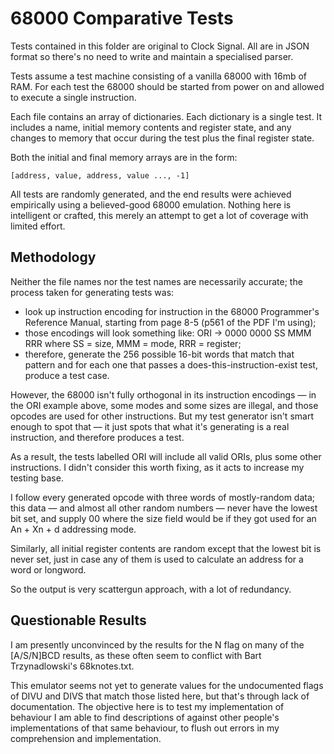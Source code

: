 # 68000 Comparative Tests

Tests contained in this folder are original to Clock Signal. All are in JSON format so there's no need to write and maintain a specialised parser.

Tests assume a test machine consisting of a vanilla 68000 with 16mb of RAM. For each test the 68000 should be started from power on and allowed to execute a single instruction.

Each file contains an array of dictionaries. Each dictionary is a single test. It includes a name, initial memory contents and register state, and any changes to memory that occur during the test plus the final register state.

Both the initial and final memory arrays are in the form:

	[address, value, address, value ..., -1]

All tests are randomly generated, and the end results were achieved empirically using a believed-good 68000 emulation. Nothing here is intelligent or crafted, this merely an attempt to get a lot of coverage with limited effort.

## Methodology

Neither the file names nor the test names are necessarily accurate; the process taken for generating tests was:

* look up instruction encoding for instruction in the 68000 Programmer's Reference Manual, starting from page 8-5 (p561 of the PDF I'm using);
* those encodings will look something like: ORI -> 0000 0000 SS MMM RRR where SS = size, MMM = mode, RRR = register;
* therefore, generate the 256 possible 16-bit words that match that pattern and for each one that passes a does-this-instruction-exist test, produce a test case.

However, the 68000 isn't fully orthogonal in its instruction encodings — in the ORI example above, some modes and some sizes are illegal, and those opcodes are used for other instructions. But my test generator isn't smart enough to spot that — it just spots that what it's generating is a real instruction, and therefore produces a test.   

As a result, the tests labelled ORI will include all valid ORIs, plus some other instructions. I didn't consider this worth fixing, as it acts to increase my testing base.

I follow every generated opcode with three words of mostly-random data; this data — and almost all other random numbers — never have the lowest bit set, and supply 00 where the size field would be if they got used for an An + Xn + d addressing mode.

Similarly, all initial register contents are random except that the lowest bit is never set, just in case any of them is used to calculate an address for a word or longword.

So the output is very scattergun approach, with a lot of redundancy. 

## Questionable Results

I am presently unconvinced by the results for  the N flag on many of the [A/S/N]BCD results, as these often seem to conflict with Bart Trzynadlowski's 68knotes.txt.

This emulator seems not yet to generate values for the undocumented flags of DIVU and DIVS that match those listed here, but that's through lack of documentation. The objective here is to test my implementation of behaviour I am able to find descriptions of against other people's implementations of that same behaviour, to flush out errors in my comprehension and implementation.
